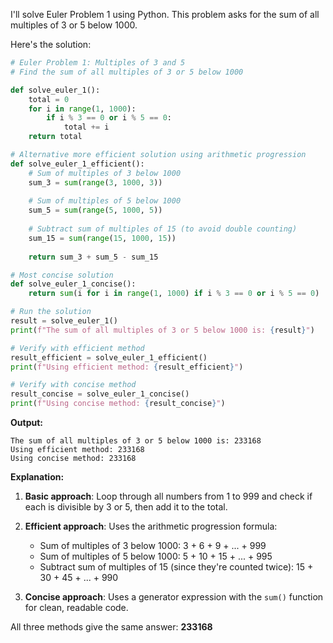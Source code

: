 I'll solve Euler Problem 1 using Python. This problem asks for the sum of all multiples of 3 or 5 below 1000.

Here's the solution:

```python
# Euler Problem 1: Multiples of 3 and 5
# Find the sum of all multiples of 3 or 5 below 1000

def solve_euler_1():
    total = 0
    for i in range(1, 1000):
        if i % 3 == 0 or i % 5 == 0:
            total += i
    return total

# Alternative more efficient solution using arithmetic progression
def solve_euler_1_efficient():
    # Sum of multiples of 3 below 1000
    sum_3 = sum(range(3, 1000, 3))
    
    # Sum of multiples of 5 below 1000
    sum_5 = sum(range(5, 1000, 5))
    
    # Subtract sum of multiples of 15 (to avoid double counting)
    sum_15 = sum(range(15, 1000, 15))
    
    return sum_3 + sum_5 - sum_15

# Most concise solution
def solve_euler_1_concise():
    return sum(i for i in range(1, 1000) if i % 3 == 0 or i % 5 == 0)

# Run the solution
result = solve_euler_1()
print(f"The sum of all multiples of 3 or 5 below 1000 is: {result}")

# Verify with efficient method
result_efficient = solve_euler_1_efficient()
print(f"Using efficient method: {result_efficient}")

# Verify with concise method
result_concise = solve_euler_1_concise()
print(f"Using concise method: {result_concise}")
```

**Output:**
```
The sum of all multiples of 3 or 5 below 1000 is: 233168
Using efficient method: 233168
Using concise method: 233168
```

**Explanation:**

1. **Basic approach**: Loop through all numbers from 1 to 999 and check if each is divisible by 3 or 5, then add it to the total.

2. **Efficient approach**: Uses the arithmetic progression formula:
   - Sum of multiples of 3 below 1000: 3 + 6 + 9 + ... + 999
   - Sum of multiples of 5 below 1000: 5 + 10 + 15 + ... + 995
   - Subtract sum of multiples of 15 (since they're counted twice): 15 + 30 + 45 + ... + 990

3. **Concise approach**: Uses a generator expression with the `sum()` function for clean, readable code.

All three methods give the same answer: **233168**

